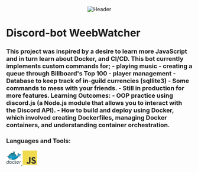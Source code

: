 <div align="center">
  <img src="https://github.com/justincarr010101/Discord_Bot/blob/main/Logo/Logo.jpg" alt="Header" width="200" height="200">
</div>

<h1 align="ceter"> Discord-bot WeebWatcher</h1>

<h3 align="left"> This project was inspired by a desire to learn more JavaScript and in turn learn about Docker, and CI/CD. This bot currently implements custom commands for;
  - playing music
  - creating a queue through Billboard's Top 100
  - player management
  - Database to keep track of in-guild currencies (sqllite3)
  - Some commands to mess with your friends. 
  - Still in production for more features.
Learning Outcomes:
  - OOP practice using discord.js (a Node.js module that allows you to interact with the Discord API).
  - How to build and deploy using Docker, which involved creating Dockerfiles, managing Docker containers, and understanding container     
    orchestration.

<h3 align="left">Languages and Tools:</h3>
<p align="left"> <a href="https://www.docker.com/" target="_blank" rel="noreferrer"> <img src="https://raw.githubusercontent.com/devicons/devicon/master/icons/docker/docker-original-wordmark.svg" alt="docker" width="40" height="40"/> </a> <a href="https://developer.mozilla.org/en-US/docs/Web/JavaScript" target="_blank" rel="noreferrer"> <img src="https://raw.githubusercontent.com/devicons/devicon/master/icons/javascript/javascript-original.svg" alt="javascript" width="40" height="40"/> </a> <a

